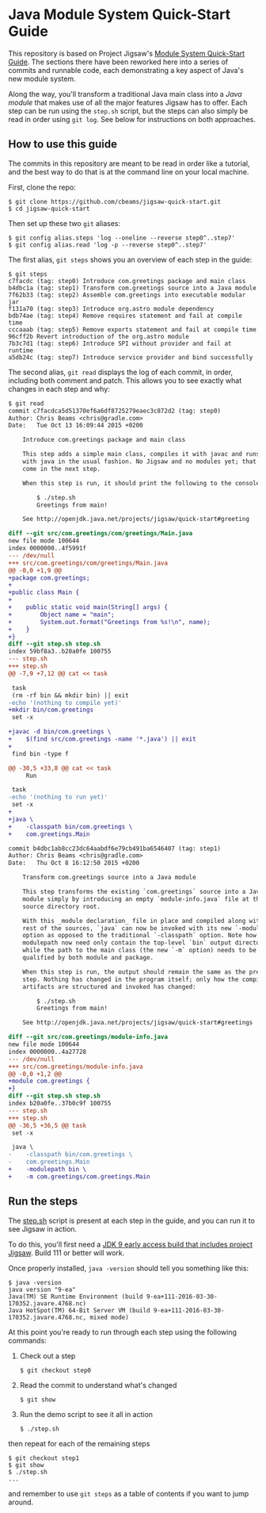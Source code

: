 # Java Module System Quick-Start Guide

This repository is based on Project Jigsaw's [Module System Quick-Start Guide](http://openjdk.java.net/projects/jigsaw/quick-start). The sections there have been reworked here into a series of commits and runnable code, each demonstrating a key aspect of Java's new module system.

Along the way, you'll transform a traditional Java main class into a _Java module_ that makes use of all the major features Jigsaw has to offer. Each step can be run using the `step.sh` script, but the steps can also simply be read in order using `git log`. See below for instructions on both approaches.

## How to use this guide

The commits in this repository are meant to be read in order like a tutorial, and the best way to do that is at the command line on your local machine.

First, clone the repo:

    $ git clone https://github.com/cbeams/jigsaw-quick-start.git
    $ cd jigsaw-quick-start

Then set up these two `git` aliases:

    $ git config alias.steps 'log --oneline --reverse step0^..step7'
    $ git config alias.read 'log -p --reverse step0^..step7'

The first alias, `git steps` shows you an overview of each step in the guide:

    $ git steps
    c7facdc (tag: step0) Introduce com.greetings package and main class
    b4dbc1a (tag: step1) Transform com.greetings source into a Java module
    7f62b33 (tag: step2) Assemble com.greetings into executable modular jar
    f131a70 (tag: step3) Introduce org.astro module dependency
    bdb74ae (tag: step4) Remove requires statement and fail at compile time
    cccaaab (tag: step5) Remove exports statement and fail at compile time
    96cff2b Revert introduction of the org.astro module
    7b3c7d1 (tag: step6) Introduce SPI without provider and fail at runtime
    a5db24c (tag: step7) Introduce service provider and bind successfully

The second alias, `git read` displays the log of each commit, in order, including both comment and patch. This allows you to see exactly what changes in each step and why:

```diff
$ git read
commit c7facdca5d51370ef6a6df8725279eaec3c872d2 (tag: step0)
Author: Chris Beams <chris@gradle.com>
Date:   Tue Oct 13 16:09:44 2015 +0200

    Introduce com.greetings package and main class

    This step adds a simple main class, compiles it with javac and runs it
    with java in the usual fashion. No Jigsaw and no modules yet; that will
    come in the next step.

    When this step is run, it should print the following to the console:

        $ ./step.sh
        Greetings from main!

    See http://openjdk.java.net/projects/jigsaw/quick-start#greeting

diff --git src/com.greetings/com/greetings/Main.java
new file mode 100644
index 0000000..4f5991f
--- /dev/null
+++ src/com.greetings/com/greetings/Main.java
@@ -0,0 +1,9 @@
+package com.greetings;
+
+public class Main {
+
+    public static void main(String[] args) {
+        Object name = "main";
+        System.out.format("Greetings from %s!\n", name);
+    }
+}
diff --git step.sh step.sh
index 59bf8a3..b20a0fe 100755
--- step.sh
+++ step.sh
@@ -7,9 +7,12 @@ cat << task

 task
 (rm -rf bin && mkdir bin) || exit
-echo '(nothing to compile yet)'
+mkdir bin/com.greetings
 set -x

+javac -d bin/com.greetings \
+    $(find src/com.greetings -name '*.java') || exit
+
 find bin -type f

@@ -30,5 +33,8 @@ cat << task
     Run

 task
-echo '(nothing to run yet)'
 set -x
+
+java \
+    -classpath bin/com.greetings \
+    com.greetings.Main

commit b4dbc1ab8cc23dc64aabdf6e79cb491ba6546407 (tag: step1)
Author: Chris Beams <chris@gradle.com>
Date:   Thu Oct 8 16:12:50 2015 +0200

    Transform com.greetings source into a Java module

    This step transforms the existing `com.greetings` source into a Java
    module simply by introducing an empty `module-info.java` file at the
    source directory root.

    With this _module declaration_ file in place and compiled along with the
    rest of the sources, `java` can now be invoked with its new `-modulepath`
    option as opposed to the traditional `-classpath` option. Note how the
    modulepath now need only contain the top-level `bin` output directory,
    while the path to the main class (the new `-m` option) needs to be fully
    qualified by both module and package.

    When this step is run, the output should remain the same as the previous
    step. Nothing has changed in the program itself; only how the compiled
    artifacts are structured and invoked has changed:

        $ ./step.sh
        Greetings from main!

    See http://openjdk.java.net/projects/jigsaw/quick-start#greetings

diff --git src/com.greetings/module-info.java
new file mode 100644
index 0000000..4a27728
--- /dev/null
+++ src/com.greetings/module-info.java
@@ -0,0 +1,2 @@
+module com.greetings {
+}
diff --git step.sh step.sh
index b20a0fe..37b0c9f 100755
--- step.sh
+++ step.sh
@@ -36,5 +36,5 @@ task
 set -x

 java \
-    -classpath bin/com.greetings \
-    com.greetings.Main
+    -modulepath bin \
+    -m com.greetings/com.greetings.Main
```

## Run the steps

The [step.sh](step.sh) script is present at each step in the guide, and you can run it to see Jigsaw in action.

To do this, you'll first need a [JDK 9 early access build that includes project Jigsaw](https://jdk9.java.net/jigsaw/). Build 111 or better will work.

Once properly installed, `java -version` should tell you something like this:

    $ java -version
    java version "9-ea"
    Java(TM) SE Runtime Environment (build 9-ea+111-2016-03-30-170352.javare.4768.nc)
    Java HotSpot(TM) 64-Bit Server VM (build 9-ea+111-2016-03-30-170352.javare.4768.nc, mixed mode)

At this point you're ready to run through each step using the following commands:

 1. Check out a step
    ```
    $ git checkout step0
    ```

 2. Read the commit to understand what's changed
    ```
    $ git show
    ```

 3. Run the demo script to see it all in action
    ```
    $ ./step.sh
    ```

then repeat for each of the remaining steps

    $ git checkout step1
    $ git show
    $ ./step.sh
    ...

and remember to use `git steps` as a table of contents if you want to jump around.
